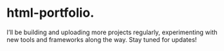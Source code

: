 # html-portfolio.
I’ll be building and uploading more projects regularly, experimenting with new tools and frameworks along the way. Stay tuned for updates!
